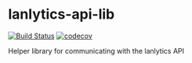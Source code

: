 # lanlytics-api-lib
[![Build Status](https://ci.lanlytics.com/nisac/lanlytics-api-lib.svg?token=RmFwLDimUxzrPXXq8Kti&branch=master)](https://ci.lanlytics.com/nisac/lanlytics-api-lib) [![codecov](https://cov.lanlytics.com/ghe/nisac/lanlytics-api-lib/branch/master/graph/badge.svg)](https://cov.lanlytics.com/ghe/nisac/lanlytics-api-lib)

Helper library for communicating with the lanlytics API
